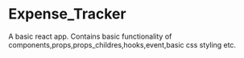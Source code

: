 # Expense_Tracker

A basic react app.
Contains basic functionality of components,props,props_childres,hooks,event,basic css styling etc.
